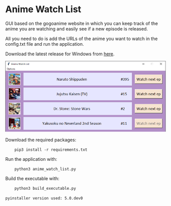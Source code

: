 # Anime Watch List
GUI based on the gogoanime website in which you can keep track of the anime you are watching and easily see if a new episode is released.

All you need to do is add the URLs of the anime you want to watch in the config.txt file and run the application.

Download the latest release for Windows from [here](https://github.com/ahmed91abbas/anime-watch-list/releases/latest).

![preview](images/preview.png)

Download the required packages:

        pip3 install -r requirements.txt

Run the application with:

        python3 anime_watch_list.py

Build the executable with:

        python3 build_executable.py

`pyinstaller version used: 5.0.dev0`
